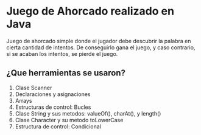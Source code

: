 # Juego de Ahorcado realizado en Java

Juego de ahorcado simple donde el jugador debe descubrir la palabra en cierta cantidad de intentos.
De conseguirlo gana el juego, y caso contrario, si se acaban los intentos, se pierde el juego.

## ¿Que herramientas se usaron?
1. Clase Scanner
2. Declaraciones y asignaciones
3. Arrays
4. Estructuras de control: Bucles
5. Clase String y sus metodos: valueOf(), charAt(), y length()
6. Clase Character y su metodo toLowerCase
7. Estructura de control: Condicional
